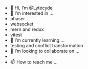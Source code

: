 - 👋 Hi, I’m @Lytecyde
- 👀 I’m interested in ...
- phaser 
- websocket
- mern and redux
- vitest  
- 🌱 I’m currently learning ...
- testing and conflict transformation
- 💞️ I’m looking to collaborate on ...
- 
- 📫 How to reach me ...

<!---
Lytecyde/Lytecyde is a ✨ special ✨ repository because its `README.md` (this file) appears on your GitHub profile.
You can click the Preview link to take a look at your changes.
--->
